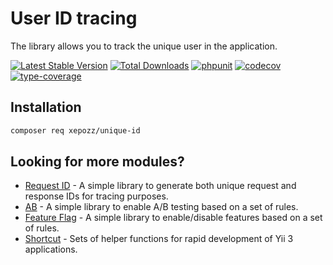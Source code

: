 # User ID tracing

The library allows you to track the unique user in the application.

[![Latest Stable Version](https://poser.pugx.org/xepozz/unique-id/v/stable.svg)](https://packagist.org/packages/xepozz/unique-id)
[![Total Downloads](https://poser.pugx.org/xepozz/unique-id/downloads.svg)](https://packagist.org/packages/xepozz/unique-id)
[![phpunit](https://github.com/xepozz/unique-id/workflows/PHPUnit/badge.svg)](https://github.com/xepozz/unique-id/actions)
[![codecov](https://codecov.io/gh/xepozz/unique-id/branch/master/graph/badge.svg?token=UREXAOUHTJ)](https://codecov.io/gh/xepozz/unique-id)
[![type-coverage](https://shepherd.dev/github/xepozz/unique-id/coverage.svg)](https://shepherd.dev/github/xepozz/unique-id)

## Installation

```bash
composer req xepozz/unique-id
```

## Looking for more modules?

- [Request ID](https://github.com/xepozz/request-id) - A simple library to generate both unique request and response IDs for tracing purposes.
- [AB](https://github.com/xepozz/ab) - A simple library to enable A/B testing based on a set of rules.
- [Feature Flag](https://github.com/xepozz/feature-flag) - A simple library to enable/disable features based on a set of rules.
- [Shortcut](https://github.com/xepozz/shortcut) - Sets of helper functions for rapid development of Yii 3 applications.

 